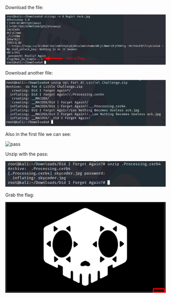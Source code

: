 Download the file:

![begin hack](screenshots/begin_hack.png)

Download another file:

![unzip](screenshots/unzip.png)

Also in the first file we can see:

![pass](screenshots/pass?.png)

Unzip with the pass:

![skycoder](screenshots/skycoder.png)

Grab the flag:

![flag](screenshots/flag.png)
